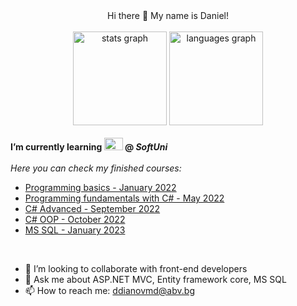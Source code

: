 <div align="center">Hi there 👋 My name is Daniel!</div> <br>

</div>
<div align="center">
  <img src="https://github-readme-stats.vercel.app/api?hide_title=false&hide_rank=false&show_icons=true&include_all_commits=true&count_private=true&disable_animations=false&theme=dracula&locale=en&hide_border=false&username=ddianovmd" height="150" alt="stats graph"  />
  <img src="https://github-readme-stats.vercel.app/api/top-langs?locale=en&hide_title=false&layout=compact&card_width=320&langs_count=5&theme=dracula&hide_border=false&username=ddianovmd" height="150" alt="languages graph"  />
</div> <br>

<div align="left"> <b> I’m currently learning <img src="https://cdn.jsdelivr.net/gh/devicons/devicon/icons/csharp/csharp-original.svg" height="20" width="30"/> @ <i>SoftUni</i></b></div> <br>
<div align="left">
  <i>Here you can check my finished courses:</i> <br>
  <ul>
    <li><a href="https://softuni.bg/Certificates/Details/124135/3d3123a4">Programming basics - January 2022</a></li>
    <li><a href="https://softuni.bg/Certificates/Details/139286/b2e99357">Programming fundamentals with C# - May 2022</a></li>
    <li><a href="https://softuni.bg/Certificates/Details/143931/26bdf214">C# Advanced - September 2022</a></li>
    <li><a href="https://softuni.bg/Certificates/Details/150718/e61b06e1">C# OOP - October 2022</a></li>
    <li><a href="https://softuni.bg/Certificates/Details/157870/b2c8de83">MS SQL - January 2023</a></li>
  </ul> <br>

- 👯 I’m looking to collaborate with front-end developers
- 💬 Ask me about ASP.NET MVC, Entity framework core, MS SQL
- 📫 How to reach me: ddianovmd@abv.bg

<!--
**DDianovMD/ddianovmd** is a ✨ _special_ ✨ repository because its `README.md` (this file) appears on your GitHub profile.

Here are some ideas to get you started:

- 🔭 I’m currently working on ...
- 🌱 I’m currently learning ...
- 👯 I’m looking to collaborate on ...
- 🤔 I’m looking for help with ...
- 💬 Ask me about ...
- 📫 How to reach me: ...
- 😄 Pronouns: ...
- ⚡ Fun fact: ...
-->
